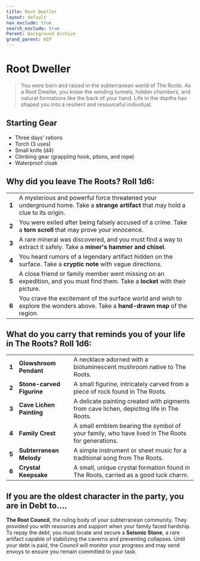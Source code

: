 ```yaml
---
title: Root Dweller
layout: default
nav_exclude: true
search_exclude: true
Parent: Background Archive
grand_parent: WIP
---
```


# Root Dweller

> You were born and raised in the subterranean world of The Roots. As a Root Dweller, you know the winding tunnels, hidden chambers, and natural formations like the back of your hand. Life in the depths has shaped you into a resilient and resourceful individual.

## Starting Gear

- Three days' rations
- Torch (3 uses)
- Small knife (d4)
- Climbing gear (grappling hook, pitons, and rope)
- Waterproof cloak

## Why did you leave The Roots? Roll 1d6:

|       |                                                              |
| ----- | ------------------------------------------------------------ |
| **1** | A mysterious and powerful force threatened your underground home. Take a **strange artifact** that may hold a clue to its origin. |
| **2** | You were exiled after being falsely accused of a crime. Take a **torn scroll** that may prove your innocence. |
| **3** | A rare mineral was discovered, and you must find a way to extract it safely. Take a **miner's hammer and chisel**. |
| **4** | You heard rumors of a legendary artifact hidden on the surface. Take a **cryptic note** with vague directions. |
| **5** | A close friend or family member went missing on an expedition, and you must find them. Take a **locket** with their picture. |
| **6** | You crave the excitement of the surface world and wish to explore the wonders above. Take a **hand-drawn map** of the region. |

## What do you carry that reminds you of your life in The Roots? Roll 1d6:

|       |                           |                                                              |
| ----- | ------------------------- | ------------------------------------------------------------ |
| **1** | **Glowshroom Pendant**    | A necklace adorned with a bioluminescent mushroom native to The Roots. |
| **2** | **Stone-carved Figurine** | A small figurine, intricately carved from a piece of rock found in The Roots. |
| **3** | **Cave Lichen Painting**  | A delicate painting created with pigments from cave lichen, depicting life in The Roots. |
| **4** | **Family Crest**          | A small emblem bearing the symbol of your family, who have lived in The Roots for generations. |
| **5** | **Subterranean Melody**   | A simple instrument or sheet music for a traditional song from The Roots. |
| **6** | **Crystal Keepsake**      | A small, unique crystal formation found in The Roots, carried as a good luck charm. |

## If you are the oldest character in the party, you are in Debt to....

**The Root Council**, the ruling body of your subterranean community. They provided you with resources and support when your family faced hardship. To repay the debt, you must locate and secure a **Seismic Stone**, a rare artifact capable of stabilizing the caverns and preventing collapses. Until your debt is paid, the Council will monitor your progress and may send envoys to ensure you remain committed to your task.
